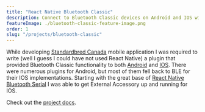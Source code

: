 ```yaml
---
title: "React Native Bluetooth Classic"
description: Connect to Bluetooth Classic devices on Android and IOS within your React Native app 
featureImage: ./bluetooth-classic-feature-image.png
order: 1
slug: "/projects/bluetooth-classic"
---
```


While developing [Standardbred Canada](https://www.standardbredcanada.ca) mobile application I was required to write (well I guess I could have not used React Native) a plugin that provided Bluetooth Classic functionality to both [Android](https://play.google.com/store/apps/details?id=com.standardbredmobileapp&hl=en_CA&gl=US) and [IOS](https://apps.apple.com/ca/app/standardbred-canada-mobile/id1476739891). There were numerous plugins for Android, but most of them fell back to BLE for their IOS implementations. Starting with the great base of [React Native Bluetooth Serial](https://github.com/rusel1989/react-native-bluetooth-serial) I was able to get External Accessory up and running for IOS.

Check out the [project docs](https://www.kenjdavidson.com/react-native-bluetooth-classic).
